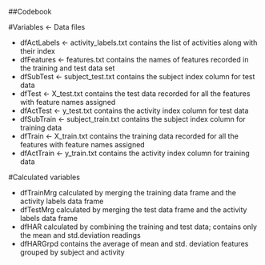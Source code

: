 ##Codebook

#Variables <- Data files
- dfActLabels <- activity_labels.txt
	contains the list of activities along with their index
- dfFeatures <- features.txt
	contains the names of features recorded in the training and test data set
- dfSubTest <- subject_test.txt
	contains the subject index column for test data
- dfTest <- X_test.txt
	contains the test data recorded for all the features with feature names assigned
- dfActTest <- y_test.txt
	contains the activity index column for test data
- dfSubTrain <- subject_train.txt
	contains the subject index column for training data
- dfTrain <- X_train.txt
	contains the training data recorded for all the features with feature names assigned
- dfActTrain <- y_train.txt
	contains the activity index column for training data

#Calculated variables
- dfTrainMrg
	calculated by merging the training data frame and the activity labels data frame
- dfTestMrg
	calculated by merging the test data frame and the activity labels data frame
- dfHAR
	calculated by combining the training and test data; contains only the mean and std.deviation readings
- dfHARGrpd
	contains the average of mean and std. deviation features grouped by subject and activity
